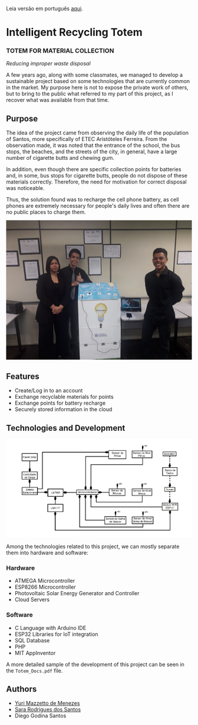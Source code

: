 Leia versão em português [aqui](portuguese_README.md).

# Intelligent Recycling Totem

### TOTEM FOR MATERIAL COLLECTION

_Reducing improper waste disposal_

A few years ago, along with some classmates, we managed to develop a sustainable project based on some technologies that are currently common in the market. My purpose here is not to expose the private work of others, but to bring to the public what referred to my part of this project, as I recover what was available from that time.

## Purpose

The idea of the project came from observing the daily life of the population of Santos, more specifically of ETEC Aristóteles Ferreira. From the observation made, it was noted that the entrance of the school, the bus stops, the beaches, and the streets of the city, in general, have a large number of cigarette butts and chewing gum.

In addition, even though there are specific collection points for batteries and, in some, bus stops for cigarette butts, people do not dispose of these materials correctly. Therefore, the need for motivation for correct disposal was noticeable.

Thus, the solution found was to recharge the cell phone battery, as cell phones are extremely necessary for people's daily lives and often there are no public places to charge them.

![Authors presenting the Totem at a project fair](images/img2.jpg)

## Features

- Create/Log in to an account
- Exchange recyclable materials for points
- Exchange points for battery recharge
- Securely stored information in the cloud

## Technologies and Development

![Hardware Diagram](images/diagram.png)

Among the technologies related to this project, we can mostly separate them into hardware and software:

### Hardware
- ATMEGA Microcontroller
- ESP8266 Microcontroller
- Photovoltaic Solar Energy Generator and Controller
- Cloud Servers

### Software
- C Language with Arduino IDE
- ESP32 Libraries for IoT integration
- SQL Database
- PHP
- MIT AppInventor

A more detailed sample of the development of this project can be seen in the `Totem_Docs.pdf` file.

## Authors

- [Yuri Mazzetto de Menezes](https://www.linkedin.com/in/y-uri/)
- [Sara Rodrigues dos Santos](https://www.linkedin.com/in/sararodriguesantos/)
- Diego Godina Santos
